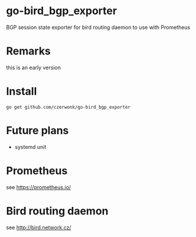 # go-bird_bgp_exporter
BGP session state exporter for bird routing daemon to use with Prometheus

# Remarks
this is an early version

# Install
```
go get github.com/czerwonk/go-bird_bgp_exporter
```

# Future plans
* systemd unit

# Prometheus
see https://prometheus.io/

# Bird routing daemon
see http://bird.network.cz/
